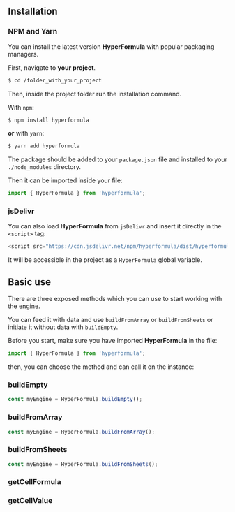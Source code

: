 ## Installation

### NPM and Yarn

You can install the latest version **HyperFormula** with popular packaging managers.

First, navigate to **your project**.

```bash
$ cd /folder_with_your_project
```

Then, inside the project folder run the installation command.

With `npm`:

```bash
$ npm install hyperformula
```

**or** with `yarn`:

```bash
$ yarn add hyperformula
```

The package should be added to your `package.json` file and installed to your `./node_modules` directory.

Then it can be imported inside your file:

```js
import { HyperFormula } from 'hyperformula';
```

### jsDelivr

You can also load **HyperFormula** from `jsDelivr` and insert it directly in the `<script>` tag:

```js
<script src="https://cdn.jsdelivr.net/npm/hyperformula/dist/hyperformula.min.js"></script>
```

It will be accessible in the project as a `HyperFormula` global variable.

## Basic use

There are three exposed methods which you can use to start working with the engine.

You can feed it with data and use `buildFromArray` or `buildFromSheets` or initiate it without data with `buildEmpty`.

Before you start, make sure you have imported **HyperFormula** in the file:

```js
import { HyperFormula } from 'hyperformula';
```

then, you can choose the method and can call it on the instance: 

### buildEmpty

```js
const myEngine = HyperFormula.buildEmpty();
```


### buildFromArray


```js
const myEngine = HyperFormula.buildFromArray();
```


### buildFromSheets


```js
const myEngine = HyperFormula.buildFromSheets();
```

### getCellFormula

### getCellValue


